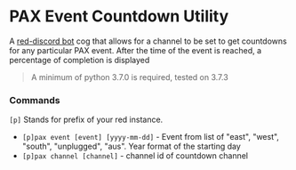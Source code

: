 # PAX Event Countdown Utility
A [red-discord bot](https://github.com/Cog-Creators/Red-DiscordBot) cog that allows for a channel to be set to get countdowns for any particular PAX event. After the time of the event is reached, a percentage of completion is displayed
> A minimum of python 3.7.0 is required, tested on 3.7.3
### Commands
`[p]` Stands for prefix of your red instance.
* `[p]pax event [event] [yyyy-mm-dd]` - Event from list of "east", "west", "south", "unplugged", "aus". Year format of the starting day
* `[p]pax channel [channel]` - channel id of countdown channel
